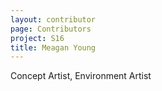 ```yaml
---
layout: contributor
page: Contributors
project: S16
title: Meagan Young
---
```

Concept Artist, Environment Artist
